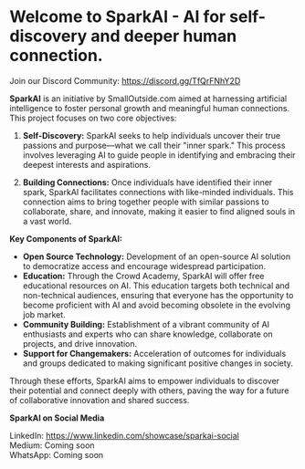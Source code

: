 # Welcome to SparkAI - AI for self-discovery and deeper human connection.

Join our Discord Community: https://discord.gg/TfQrFNhY2D

**SparkAI** is an initiative by SmallOutside.com aimed at harnessing artificial intelligence to foster personal growth and meaningful human connections. This project focuses on two core objectives:

1. **Self-Discovery:** SparkAI seeks to help individuals uncover their true passions and purpose—what we call their "inner spark." This process involves leveraging AI to guide people in identifying and embracing their deepest interests and aspirations.

2. **Building Connections:** Once individuals have identified their inner spark, SparkAI facilitates connections with like-minded individuals. This connection aims to bring together people with similar passions to collaborate, share, and innovate, making it easier to find aligned souls in a vast world.

**Key Components of SparkAI:**

- **Open Source Technology:** Development of an open-source AI solution to democratize access and encourage widespread participation.
- **Education:** Through the Crowd Academy, SparkAI will offer free educational resources on AI. This education targets both technical and non-technical audiences, ensuring that everyone has the opportunity to become proficient with AI and avoid becoming obsolete in the evolving job market.
- **Community Building:** Establishment of a vibrant community of AI enthusiasts and experts who can share knowledge, collaborate on projects, and drive innovation.
- **Support for Changemakers:** Acceleration of outcomes for individuals and groups dedicated to making significant positive changes in society.

Through these efforts, SparkAI aims to empower individuals to discover their potential and connect deeply with others, paving the way for a future of collaborative innovation and shared success.

**SparkAI on Social Media**

LinkedIn: https://www.linkedin.com/showcase/sparkai-social \
Medium: Coming soon\
WhatsApp: Coming soon
